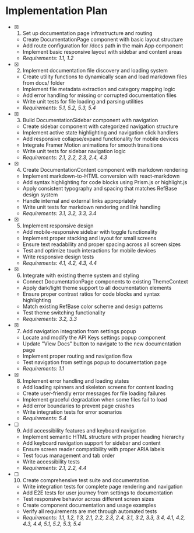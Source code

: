 # Implementation Plan

- [x] 1. Set up documentation page infrastructure and routing



  - Create DocumentationPage component with basic layout structure
  - Add route configuration for /docs path in the main App component
  - Implement basic responsive layout with sidebar and content areas
  - _Requirements: 1.1, 1.2_

- [x] 2. Implement documentation file discovery and loading system



  - Create utility functions to dynamically scan and load markdown files from docs/ folder
  - Implement file metadata extraction and category mapping logic
  - Add error handling for missing or corrupted documentation files
  - Write unit tests for file loading and parsing utilities
  - _Requirements: 5.1, 5.2, 5.3, 5.4_

- [x] 3. Build DocumentationSidebar component with navigation


  - Create sidebar component with categorized navigation structure
  - Implement active state highlighting and navigation click handlers
  - Add responsive collapse/expand functionality for mobile devices
  - Integrate Framer Motion animations for smooth transitions
  - Write unit tests for sidebar navigation logic
  - _Requirements: 2.1, 2.2, 2.3, 2.4, 4.3_

- [x] 4. Create DocumentationContent component with markdown rendering



  - Implement markdown-to-HTML conversion with react-markdown
  - Add syntax highlighting for code blocks using Prism.js or highlight.js
  - Apply consistent typography and spacing that matches RefBase design system
  - Handle internal and external links appropriately
  - Write unit tests for markdown rendering and link handling
  - _Requirements: 3.1, 3.2, 3.3, 3.4_

- [x] 5. Implement responsive design


  - Add mobile-responsive sidebar with toggle functionality
  - Implement proper stacking and layout for small screens
  - Ensure text readability and proper spacing across all screen sizes
  - Test and optimize touch interactions for mobile devices
  - Write responsive design tests
  - _Requirements: 4.1, 4.2, 4.3, 4.4_

- [x] 6. Integrate with existing theme system and styling





  - Connect DocumentationPage components to existing ThemeContext
  - Apply dark/light theme support to all documentation elements
  - Ensure proper contrast ratios for code blocks and syntax highlighting
  - Match existing RefBase color scheme and design patterns
  - Test theme switching functionality
  - _Requirements: 3.2, 3.3_

- [x] 7. Add navigation integration from settings popup






  - Locate and modify the API Keys settings popup component
  - Update "View Docs" button to navigate to the new documentation page
  - Implement proper routing and navigation flow
  - Test navigation from settings popup to documentation page
  - _Requirements: 1.1_

- [x] 8. Implement error handling and loading states




  - Add loading spinners and skeleton screens for content loading
  - Create user-friendly error messages for file loading failures
  - Implement graceful degradation when some files fail to load
  - Add error boundaries to prevent page crashes
  - Write integration tests for error scenarios
  - _Requirements: 5.4_

- [ ] 9. Add accessibility features and keyboard navigation
  - Implement semantic HTML structure with proper heading hierarchy
  - Add keyboard navigation support for sidebar and content
  - Ensure screen reader compatibility with proper ARIA labels
  - Test focus management and tab order
  - Write accessibility tests
  - _Requirements: 2.1, 2.2, 4.4_

- [ ] 10. Create comprehensive test suite and documentation
  - Write integration tests for complete page rendering and navigation
  - Add E2E tests for user journey from settings to documentation
  - Test responsive behavior across different screen sizes
  - Create component documentation and usage examples
  - Verify all requirements are met through automated tests
  - _Requirements: 1.1, 1.2, 1.3, 2.1, 2.2, 2.3, 2.4, 3.1, 3.2, 3.3, 3.4, 4.1, 4.2, 4.3, 4.4, 5.1, 5.2, 5.3, 5.4_